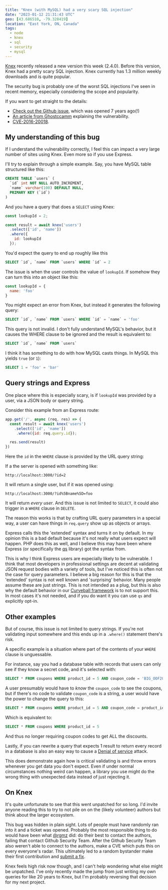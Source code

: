```yaml
---
title: "Knex (with MySQL) had a very scary SQL injection"
date: "2023-01-12 21:31:43 UTC"
geo: [43.686510, -79.328419]
location: "East York, ON, Canada"
tags:
  - node
  - knex
  - sql
  - security
  - mysql
---
```


[Knex][4] recently released a new version this week (2.4.0). Before this version,
Knex had a pretty scary SQL injection. Knex currently has 1.3 million weekly
downloads and is quite popular.

The security bug is probably one of the worst SQL injections I've seen in recent
memory, especially considering the scope and popularity.

If you want to get straight to the details:

* [Check out the Github issue][1], which was opened 7 years ago(!)
* [An article from Ghostccamm][2] explaining the vulnerability.
* [CVE-2016-20018][3].

## My understanding of this bug

If I understand the vulnerability correctly, I feel this can impact a very
large number of sites using Knex. Even more so if you use Express.

I'll try to explain through a simple example. Say, you have MySQL table structured
like this:

```sql
CREATE TABLE `users` (
  `id` int NOT NULL AUTO_INCREMENT,
  `name` varchar(100) DEFAULT NULL,
  PRIMARY KEY (`id`)
)
```

And you have a query that does a `SELECT` using Knex:

```javascript
const lookupId = 2;

const result = await knex('users')
  .select(['id', 'name'])
  .where({
    id: lookupId
  });
```

You'd expect the query to end up roughly like this

```sql
SELECT `id`, `name` FROM `users` WHERE `id` = 2
```

The issue is when the user controls the value of `lookupId`. If somehow they
can turn this into an object like this:

```javascript
const lookupId = {
  name: 'foo'
}
```

You might expect an error from Knex, but instead it generates the following query:

```sql
SELECT `id`, `name` FROM `users` WHERE `id` = `name` = 'foo'
```

This query is not invalid. I don't fully understand MySQL's behavior,
but it causes the WHERE clause to be ignored and the result is equivalent to:

```sql
SELECT `id`, `name` FROM `users`
```

I think it has something to do with how MySQL casts things. In MySQL this yields `true` (or `1`):

```sql
SELECT 1 = 'foo' = 'bar'
```

## Query strings and Express

One place where this is especially scary, is if `lookupId` was provided by a user,
via a JSON body or query string.

Consider this example from an Express route:

```javascript
app.get('/', async (req, res) => {
  const result = await knex('users')
    .select(['id', 'name'])
     .where({id: req.query.id});

  res.send(result)
})
```

Here the `id` in the `WHERE` clause is provided by the URL query string:

If a the server is opened with something like:

```
http://localhost:3000/?id=2
```

It will return a single user, but if it was opened using:


```
http://localhost:3000/?id%5Bname%5D=foo
```

It will return _every user_. And this issue is not limited to `SELECT`,
it could also trigger in a `WHERE` clause in `DELETE`.

The reason this works is that by crafting URL query parameters in a special
way, a user can have things in `req.query` show up as objects or arrays.

Express calls this the 'extended' syntax and turns it on by default. In my
opinion this is a bad default because it's not really what users expect will
happen. PHP does this as well, and I believe this may have been where Express
(or specifically the [qs][6] library) got the syntax from.

This is why I think Express users are expecially likely to be vulnerable.
I think that most developers in professional settings are decent at
validating JSON request bodies with a variety of tools, but I've noticed
this is often not the case for query parameters. I believe a big reason for
this is that the 'extended' syntax is not well known and 'surprising' behavior.
Many people assume these are just strings. This is not intended as a plug,
but this is also why the default behavior in our [Curveball framework][7] is
to not support this. In most cases it's not needed, and if you do want it you can
use `qs` and explicitly opt-in.

Other examples
--------------

But of course, this issue is not limited to query strings. If you're not
validating input somewhere and this ends up in a `.where()` statement there's
risk.

A specific example is a situation where part of the contents of your `WHERE`
clause is unguessable.

For instance, say you had a database table with records that users can only
see if they know a secret code, and it's selected with:

```sql
SELECT * FROM coupons WHERE product_id = 5 AND coupon_code = 'BIG_OOF2023'
```

A user presumably would have to *know* the `coupon_code` to see the coupons,
but if there's no code to validate `coupon_code` is a string, a user would have the
power to change the query to this:

```sql
SELECT * FROM coupons WHERE product_id = 5 AND coupon_code = product_id = 'bla'
```

Which is equivalent to:

```sql
SELECT * FROM coupons WHERE product_id = 5
```

And thus no longer requiring coupon codes to get ALL the discounts.

Lastly, if you can rewrite a query that expects 1 result to return every
record in a database is also an easy way to cause a [Denial of service][10] attack.


This does demonstrate again how is critical validating is and throw errors
whenever you get data you don't expect. Even if under normal circumstances
nothing weird can happen, a library you use might do the wrong thing with
unexpected data instead of just rejecting it.

On Knex
-------

It's quite unfortunate to see that this went unpatched for so long. I'd
invite anyone reading this to try to not pile on on the (likely volunteer)
authors but think about the larger ecosystem.

This bug was hidden in plain sight. Lots of people must have randomly
ran into it and a ticket was opened. Probably the most responsible thing to
do would have been what [@rgmz][8] did: do their best to contact the authors,
failing that contact Github Security Team. After the Github Security Team also
weren't able to connect to the authors, make a CVE which puts this on every
everyone's radar. This ultimately led to a random bystander make their first
contribution and [submit a fix][9].

Knex feels high risk now though, and I can't help wondering what else might
be unpatched. I've only recently made the jump from just writing my own queries
for like 20 years to Knex, but I'm probably reversing that decision for my
next project.

[1]: https://github.com/knex/knex/issues/1227
[2]: https://www.ghostccamm.com/blog/knex_sqli/
[3]: https://nvd.nist.gov/vuln/detail/CVE-2016-20018
[4]: https://knexjs.org/
[5]: https://expressjs.com/
[6]: https://www.npmjs.com/package/qs
[7]: https://curveballjs.org/
[8]: https://github.com/knex/knex/issues/1227#issuecomment-1358165470
[9]: https://github.com/knex/knex/pull/5417
[10]: https://en.wikipedia.org/wiki/Denial-of-service_attack
